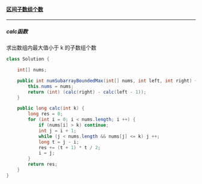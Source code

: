 #### <a href="https://leetcode.cn/problems/number-of-subarrays-with-bounded-maximum/">区间子数组个数</a>

----------------

##### calc函数

求出数组内最大值小于 k 的子数组个数

```java
class Solution {

    int[] nums;

    public int numSubarrayBoundedMax(int[] nums, int left, int right) {
        this.nums = nums;
        return (int) (calc(right) - calc(left - 1));
    }

    public long calc(int k) {
        long res = 0;
        for (int i = 0; i < nums.length; i ++) {
            if (nums[i] > k) continue;
            int j = i + 1;
            while (j < nums.length && nums[j] <= k) j ++;
            long t = j - i;
            res += (t + 1) * t / 2;
            i = j;
        }
        return res;
    }
}
```

